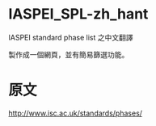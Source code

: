 # IASPEI_SPL-zh_hant
IASPEI standard phase list 之中文翻譯

製作成一個網頁，並有簡易篩選功能。


# 原文
http://www.isc.ac.uk/standards/phases/

